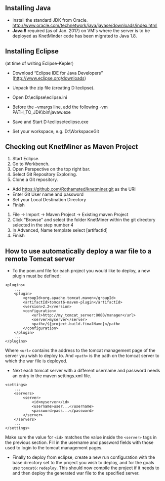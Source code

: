 ## Installing Java
* Install the standard JDK from Oracle. http://www.oracle.com/technetwork/java/javase/downloads/index.html 
* <b>Java 8</b> required (as of Jan. 2017) on VM's where the server is to be deployed as KnetMinder code has been migrated to Java 1.8.

## Installing Eclipse

(at time of writing Eclipse-Kepler)

* Download “Eclipse IDE for Java Developers” (http://www.eclipse.org/downloads) 
* Unpack the zip file (creating D:\eclipse).
* Open D:\eclipse\eclipse.ini
* Before the –vmargs line, add the following
-vm 
PATH_TO_JDK\bin\javaw.exe 

* Save and Start D:\eclipse\eclipse.exe
* Set your workspace, e.g. D:\WorkspaceGit

## Checking out KnetMiner as Maven Project

1. Start Eclipse.
1. Go to Workbench.
1. Open Perspective on the top right bar.
1. Select Git Repository Exploring.
1. Clone a Git repository.
  * Add https://github.com/Rothamsted/knetminer.git as the URI
  * Enter Git User name and password
  * Set your Local Destination Directory
  * Finish
1. File -> Import -> Maven Project -> Existing maven Project
1. Click "Browse" and select the folder KnetMiner within the git directory selected in the step number 4
1. In Advanced, Name template select [artifactId]
1. Finish

## How to use automatically deploy a war file to a remote Tomcat server
* To the pom.xml file for each project you would like to deploy, a new plugin must be defined:
```
<plugins>
	...
	<plugin>
		<groupId>org.apache.tomcat.maven</groupId>
		<artifactId>tomcat6-maven-plugin</artifactId>
		<version>2.2</version>
		<configuration>
			<url>http://my_tomcat_server:8080/manager</url>
			<server>myserver</server>
			<path>/${project.build.finalName}</path>
		</configuration>
	</plugin>
	...
</plugins>
```
Where `<url>` contains the address to the tomcat management page of the server you wish to deploy to.
And `<path>` is the path on the tomcat server to which the war file is deployed.

* Next each tomcat server with a different username and password  needs an entry in the maven settings.xml file.
```
<settings>
	...
	<servers>
		<server>
			<id>myserver</id>
			<username>user...</username>
			<password>pass...</password>
		</server>
	</servers>
	...
</settings>
```
Make sure the value for `<id>` matches the value inside the `<server>` tags in the previous section.
Fill in the username and password fields with those used to login to the tomcat management pages.

* Finally to deploy from eclipse, create a new run configuration with the base directory set to the project you wish to deploy, and for the goals use `tomcat6:redeploy`. This should now compile the project if it needs to and then deploy the generated war file to the specified server.
